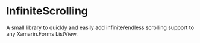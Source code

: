 # InfiniteScrolling
A small library to quickly and easily add infinite/endless scrolling support to any Xamarin.Forms ListView.
